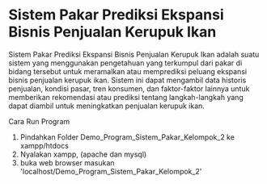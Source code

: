 # Sistem Pakar Prediksi Ekspansi Bisnis Penjualan Kerupuk Ikan

Sistem Pakar Prediksi Ekspansi Bisnis Penjualan Kerupuk Ikan adalah suatu sistem yang menggunakan pengetahuan yang terkumpul dari pakar di bidang tersebut untuk meramalkan atau memprediksi peluang ekspansi bisnis penjualan kerupuk ikan. Sistem ini dapat mengambil data historis penjualan, kondisi pasar, tren konsumen, dan faktor-faktor lainnya untuk memberikan rekomendasi atau prediksi tentang langkah-langkah yang dapat diambil untuk meningkatkan penjualan kerupuk ikan.

Cara Run Program
1. Pindahkan Folder Demo_Program_Sistem_Pakar_Kelompok_2 ke xampp/htdocs
2. Nyalakan xampp, (apache dan mysql)
3. buka web browser masukan 'localhost/Demo_Program_Sistem_Pakar_Kelompok_2'
